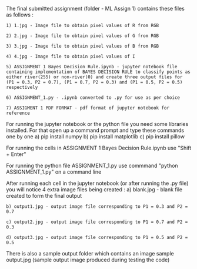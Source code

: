 The final submitted assignment (folder - ML Assign 1) contains these files as follows : 

    1) 1.jpg - Image file to obtain pixel values of R from RGB

    2) 2.jpg - Image file to obtain pixel values of G from RGB

    3) 3.jpg - Image file to obtain pixel values of B from RGB

    4) 4.jpg - Image file to obtain pixel values of I

    5) ASSIGNMENT 1 Bayes Decision Rule.ipynb - jupyter notebook file containing implementation of BAYES DECISION RULE to classify points as either river(255) or non-river(0) and create three output files for (P1 = 0.3, P2 = 0.7), (P1 = 0.7, P2 = 0.3) and (P1 = 0.5, P2 = 0.5) respectively
    
    6) ASSIGNMENT_1.py - .ipynb converted to .py for use as per choice
    
    7) ASSIGMENT 1 PDF FORMAT - pdf format of jupyter notebook for reference

For running the jupyter notebook or the python file you need some libraries installed. For that open up a command prompt
and type these commands one by one
    a) pip install numpy
    b) pip install matplotlib
    c) pip install pillow

For running the cells in ASSIGNMENT 1 Bayes Decision Rule.ipynb use "Shift + Enter"

For running the python file ASSIGNMENT_1.py use commmand "python ASSIGNMENT_1.py" on a command line

After running each cell in the jupyter notebook (or after running the .py file) you will notice 4 extra image files being created :
    a) blank.jpg - blank file created to form the final output
    
    b) output1.jpg - output image file corresponding to P1 = 0.3 and P2 = 0.7
    
    c) output2.jpg - output image file corresponding to P1 = 0.7 and P2 = 0.3
    
    d) output3.jpg - output image file corresponding to P1 = 0.5 and P2 = 0.5

There is also a sample output folder which contains an image sample output.jpg (sample output image produced during testing the code)